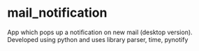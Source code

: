 # mail_notification
App which pops up a notification on new mail (desktop version).<br />
Developed using python and uses library parser, time, pynotify

